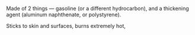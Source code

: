 Made of 2 things — gasoline (or a different hydrocarbon), and a thickening agent (aluminum naphthenate, or polystyrene).

Sticks to skin and surfaces, burns extremely hot, 